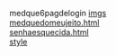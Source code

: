 medque6pagdelogin 
<a href='https://gabrielryanft.github.io/learning/cursoemvideo/htmlecss/css/medque/medque6pagdelogin/imgs/' target='_blank' rel='next'>imgs</a><br/>
<a href='https://gabrielryanft.github.io/learning/cursoemvideo/htmlecss/css/medque/medque6pagdelogin/medquedomeujeito.html/' target='_blank' rel='next'>medquedomeujeito.html</a><br/>
<a href='https://gabrielryanft.github.io/learning/cursoemvideo/htmlecss/css/medque/medque6pagdelogin/senhaesquecida.html/' target='_blank' rel='next'>senhaesquecida.html</a><br/>
<a href='https://gabrielryanft.github.io/learning/cursoemvideo/htmlecss/css/medque/medque6pagdelogin/style/' target='_blank' rel='next'>style</a><br/>
